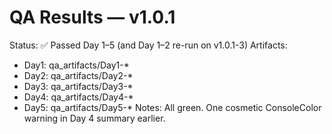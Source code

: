 # QA Results — v1.0.1
Status: ✅ Passed Day 1–5 (and Day 1–2 re-run on v1.0.1-3)
Artifacts:
  - Day1: qa_artifacts/Day1-*
  - Day2: qa_artifacts/Day2-*
  - Day3: qa_artifacts/Day3-*
  - Day4: qa_artifacts/Day4-*
  - Day5: qa_artifacts/Day5-*
Notes: All green. One cosmetic ConsoleColor warning in Day 4 summary earlier.